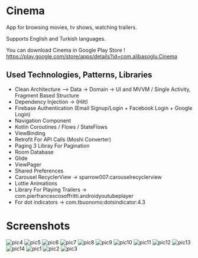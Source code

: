 # Cinema
App for browsing movies, tv shows, watching trailers.

Supports English and Turkish languages.

You can download Cinema in Google Play Store ! https://play.google.com/store/apps/details?id=com.alibasoglu.Cinema

## Used Technologies, Patterns, Libraries
- Clean Architecture -->  Data -> Domain -> UI and MVVM / Single Activity, Fragment Based Structure
- Dependency Injection -> (Hilt) 
- Firebase Authentication (Email Signup/Login + Facebook Login + Google Login) 
- Navigation Component
- Kotlin Coroutines / Flows / StateFlows
- ViewBinding
- Retrofit For API Calls (Moshi Converter)
- Paging 3 Libray For Pagination
- Room Database 
- Glide
- ViewPager
- Shared Preferences
- Carousel RecyclerView -> sparrow007:carouselrecyclerview
- Lottie Animations
- Library For Playing Trailers -> com.pierfrancescosoffritti.androidyoutubeplayer
- For dot indicators -> com.tbuonomo:dotsindicator:4.3

# Screenshots

![pic4](https://user-images.githubusercontent.com/57019129/225884080-dbe1651b-2f2e-4da6-881a-aad123e25973.png)
![pic5](https://user-images.githubusercontent.com/57019129/225884087-546b8d8e-6f1b-4d86-8ec6-3e08f762a0be.png)
![pic6](https://user-images.githubusercontent.com/57019129/225884090-29d99cf3-22ff-4452-a740-24eac1d385f5.png)
![pic7](https://user-images.githubusercontent.com/57019129/225884096-60664a63-2741-4eda-9d90-6b2dbe4d4c19.png)
![pic8](https://user-images.githubusercontent.com/57019129/225884099-6fdd2345-649c-4440-bcb3-6ce99126adac.png)
![pic9](https://user-images.githubusercontent.com/57019129/225884103-a62fcce5-5c0f-4192-8c8a-25f5f5333588.png)
![pic10](https://user-images.githubusercontent.com/57019129/225884109-93cc3217-965a-4cf0-9532-ea05d7861a3d.png)
![pic11](https://user-images.githubusercontent.com/57019129/225884114-0f801117-3d9c-4807-8742-33458f5062ec.png)
![pic12](https://user-images.githubusercontent.com/57019129/225884123-775c9e18-33bd-446b-8c2a-c3e1c46d605e.png)
![pic13](https://user-images.githubusercontent.com/57019129/225884129-36247984-5420-4fd3-8b83-1be2cf263b94.png)
![pic14](https://user-images.githubusercontent.com/57019129/225884130-58a9d814-9708-42b3-b049-96f9647d57d3.png)
![pic1](https://user-images.githubusercontent.com/57019129/225884132-2cdda798-f866-461d-8260-17d87ea2ef73.png)
![pic2](https://user-images.githubusercontent.com/57019129/225884137-fdec4773-93bb-4c62-bc86-f1a3b2ba3628.png)
![pic3](https://user-images.githubusercontent.com/57019129/225884141-2ea8bf58-ff2f-424a-85a8-49cdb3860d4b.png)
